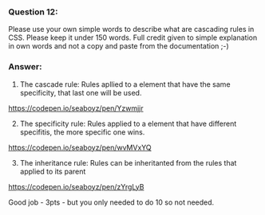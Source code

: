 ### Question 12:

Please use your own simple words to describe what are cascading rules in CSS. Please keep it under 150 words. Full credit given to simple explanation in own words and not a copy and paste from the documentation ;-)

### Answer:
1. The cascade rule: Rules apllied to a element that have the same specificity, that last one will be used.

https://codepen.io/seaboyz/pen/Yzwmjjr

2. The specificity rule: Rules applied to a element that have different specifitis, the more specific one wins.

https://codepen.io/seaboyz/pen/wvMVxYQ

3. The inheritance rule: Rules can be inheritanted from the rules that applied to its parent

https://codepen.io/seaboyz/pen/zYrgLyB


Good job - 3pts - but you only needed to do 10
so not needed.


